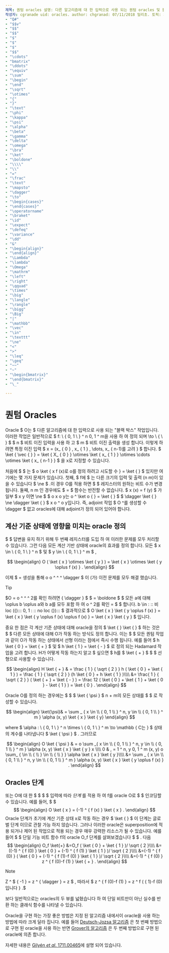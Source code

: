 ```yaml
---
제목: 퀀텀 oracles 설명: 다른 알고리즘에 대 한 입력으로 사용 되는 퀀텀 oracles 및 블랙 박스 작업을 사용 하 고 정의 하는 방법을 알아봅니다.
작성자: cgranade uid: oracles. author: chgranad: 07/11/2018 밀리초. 토픽: 개념 비 loc:
- "Q#"
- "$$v"
- "$$"
- "$$"
- "$"
- "$"
- "$"
- "$$"
- "\cdots"
- "bmatrix"
- "\ddots"
- "\equiv"
- "\sum"
- "\begin"
- "\end"
- "\sqrt"
- "\otimes"
- "{"
- "}"
- "\text"
- "\phi"
- "\kappa"
- "\psi"
- "\alpha"
- "\beta"
- "\gamma"
- "\delta"
- "\omega"
- "\bra"
- "\ket"
- "\boldone"
- "\\\\"
- "\\"
- "="
- "\frac"
- "\text"
- "\mapsto"
- "\dagger"
- "\to"
- "\begin{cases}"
- "\end{cases}"
- "\operatorname"
- "\braket"
- "\id"
- "\expect"
- "\defeq"
- "\variance"
- "\dd"
- "&"
- "\begin{align}"
- "\end{align}"
- "\Lambda"
- "\lambda"
- "\Omega"
- "\mathrm"
- "\left"
- "\right"
- "\qquad"
- "\times"
- "\big"
- "\langle"
- "\rangle"
- "\bigg"
- "\Big"
- "|"
- "\mathbb"
- "\vec"
- "\in"
- "\texttt"
- "\ne"
- "<"
- ">"
- "\leq"
- "\geq"
- "~~"
- "~"
- "\begin{bmatrix}"
- "\end{bmatrix}"
- "\_"

---
```

# <a name="quantum-oracles"></a>퀀텀 Oracles

Oracle $ O는 $ 다른 알고리즘에 대 한 입력으로 사용 되는 "블랙 박스" 작업입니다.
이러한 작업은 일반적으로 $ f: \\ { 0, 1 \\ } ^ n 0, 1 ^ m을 사용 하 여 정의 되며 \to \\ { \\ } $ $ n $ 비트 이진 입력을 사용 하 고 $ m $ 비트 이진 출력을 생성 합니다.
이렇게 하려면 특정 이진 입력 $ x = (x_ { 0 } , x_ { 1 } , \dots, x_ { n-1)를 고려 } $ 합니다.
$ \ket { \vec { } } = \ket { X_ { 0 } } \otimes \ket { x_ { 1 } } \otimes \cdots \otimes \ket { x_ { n-1 } } $ 을 x로 지정할 수 있습니다.

처음에 $ $ 는 $ o \ket { x f (x)로 o를 정의 하려고 시도할 수 } = \ket { } $ 있지만 여기에는 몇 가지 문제가 있습니다.
첫째, $ f에 $ 는 다른 크기의 입력 및 출력 (n m)이 있을 수 있습니다 $ \ne $ .이 경우 O를 적용 하면 $ $ 레지스터의 원하는 비트 수가 변경 됩니다.
둘째, n m 인 경우에도 $ = $ 함수는 반전할 수 없습니다. $ x (x) = f (y) $ 가 일부 $ x y 이면 \ne $ $ o x o y는 o ^ \ket o { } = \ket { } $ $ \dagger \ket { } \ne \dagger \ket { } $ x o ^ o y입니다.
즉, adjoint 작업 $ O ^를 생성할 수 \dagger $ 없고 oracles에 대해 adjoint가 정의 되어 있어야 합니다.

## <a name="defining-an-oracle-by-its-effect-on-computational-basis-states"></a>계산 기준 상태에 영향을 미치는 oracle 정의
$ $ 답변을 유지 하기 위해 두 번째 레지스터를 도입 하 여 이러한 문제를 모두 처리할 수 있습니다.
그런 다음 모든 계산 기반 상태에 oracle의 효과를 정의 합니다. 모든 $ x \in \\ { 0, 1 \\ } ^ n $ 및 $ y \in \\ { 0, 1 \\ } ^ m $ ,

$$
\begin{align}
    O ( \ket { x } \otimes \ket { y } ) = \ket { x } \otimes \ket { y \oplus f (x) } .
\end{align}
$$

이제 $ = 생성을 통해 o o ^ ^ ^ \dagger $ 이 (가) 이전 문제를 모두 해결 했습니다.

> [!TIP]
>$O = o ^ ^ ^ 2를 확인 하려면 { \dagger } $ $ = \boldone $ $ 모든 a에 대해 \oplus b \oplus a와 b a를 모두 포함 하 여 o ^ 2를 확인 = $ $ 합니다. b \in \: :: 비 loc ({)::: 0, 1 \: :: no loc (})::: $
>결과적으로 $ O \ket { x } \ket { y \oplus f (x) } = \ket { x } \ket { y \oplus f (x) \oplus f (x) } = \ket { x } \ket { y } $ 입니다.

중요 한 점은 각 계산 기준 상태에 대해 oracle을 정의 $ \ket { } \ket { } $ 하는 것은 $ $ 다른 모든 상태에 대해 O가 작동 하는 방식도 정의 합니다.
이는 $ $ 모든 퀀텀 작업과 같이 O가 작동 하는 상태에서 선형 이라는 점에서 즉시 수행 됩니다.
예를 들어 $ h \ket { 0 } = \ket { + } $ 및 $ h \ket { 1 } = \ket { - } $ 로 정의 되는 Hadamard 작업을 고려 합니다.
H가 어떻게 작동 하는지 알고 $ 싶으면 $ h를 $ \ket { + } $ $ $ 선형으로 사용할 수 있습니다.

$$
\begin{align}
H \ket { + } & = \frac { 1 } { \sqrt { 2 } } h ( \ket { 0 }  +  \ket { 1 } ) = \frac { 1 } { \sqrt { 2 } } (h \ket { 0 } + h \ket { 1 } )\\\\
           &= \frac{ 1 } { \sqrt { 2 } } ( \ket { + }  +  \ket { - } ) = \frac 12 ( \ket { 0 }  +  \ket { 1 }  +  \ket { 0 }  -  \ket { 1 } ) = \ket { 0 } .
\end{align}
$$

Oracle O를 정의 하는 경우에는 $ $ $ \ket { \psi } $ n + m의 모든 상태를 $ $ 로 작성할 수 있습니다.

$$
\begin{align}
\ket{\psi}& = \sum _ { x \in \\ { 0, 1 \\ } ^ n, y \in \\ { 0, 1 \\ } ^ m } \alpha (x, y) \ket { x } \ket { y}
\end{align}
$$

where $ \alpha : \\ { 0, 1 \\ } ^ n \times \\ { 0, 1 \\ } ^ m \to \mathbb { C는 } $ 상태의 계수를 나타냅니다 $ \ket { \psi } $ . 그러므로

$$
\begin{align}
O \ket { \psi } & = o \sum _{ x \in \\ { 0, 1 \\ } ^ n, y \in \\ { 0, 1 \\ } ^ m } \alpha (x, y) \ket { x } \ket { y } x \\\\ 0 & , = 1 ^ n, y 0, 1 ^ m (x, y) o \sum_ { \in \\ { \\ } \in \\ { \\ } } \alpha \ket { x } \ket { y }\\\\
             &= \sum _ { x \in \\ { 0, 1 \\ } ^ n, y \in \\ { 0, 1 \\ } ^ m } \alpha (x, y) \ket { x } \ket { y \oplus f (x) } .
\end{align}
$$

## <a name="phase-oracles"></a>Oracles 단계
또는 O에 대 한 $ $ $ $ 입력에 따라 _단계_ 를 적용 하 여 f를 oracle O로 $ $ 인코딩할 수 있습니다. 예를 들어, $ $$$
\begin{align}
    O \ket { x } = (-1) ^ { f (x) } \ket { x } .
\end{align}
$$
Oracle 단계가 초기에 계산 기준 상태 x로 작동 하는 경우 $ \ket { } $ 이 단계는 글로벌 단계 이므로 관찰 가능 하지 않습니다.
그러나 이러한 oracle은 superposition에 적용 되거나 제어 된 작업으로 적용 되는 경우 매우 강력한 리소스가 될 수 있습니다.
예를 들어 $ $ 단일 기능 비트 함수 f의 oracle O_f 단계를 살펴보겠습니다 $ $ .
다음 $$
\begin{align}
    O_f \ket{+}
        &=O_f ( \ket { 0 }  +  \ket { 1 } )/ \sqrt { 2 }\\\\
        &=((-1) ^ { f (0) } \ket { 0 } + (-1) ^ { f (1) } \ket { 1 } )/ \sqrt { 2 }\\\\
        &=(-1) ^ { f (0) } ( \ket { 0 } + (-1) ^ { f (1)-f (0) } \ket { 1 } )/ \sqrt { 2 }\\\\
        &=(-1) ^ { f (0) } z ^ { f (0)-f (1) } \ket { + } .
\end{align}
$$

> [!NOTE]
>Z ^ $ { -1 } = z ^ { \dagger } = z $ , 따라서 $ z ^ { f (0)-f (1) } = z ^ f ( { 1)-f (0)입니다 } .$

보다 일반적으로는 oracles의 두 뷰를 넓혔습니다 하 여 단일 비트만이 아닌 실수를 반환 하는 클래식 함수를 나타낼 수 있습니다.

Oracle을 구현 하는 가장 좋은 방법은 지정 된 알고리즘 내에서이 oracle을 사용 하는 방법에 따라 크게 달라 집니다.
예를 들어 [Deutsch-Jozsa 알고리즘](https://en.wikipedia.org/wiki/Deutsch%E2%80%93Jozsa_algorithm) 은 첫 번째 방법으로 구현 된 oracle을 사용 하는 반면 [Grover의 알고리즘](https://en.wikipedia.org/wiki/Grover's_algorithm) 은 두 번째 방법으로 구현 된 oracle에 의존 합니다.


자세한 내용은 [Gilyén *et al*. 1711.00465](https://arxiv.org/abs/1711.00465)에 설명 되어 있습니다.
